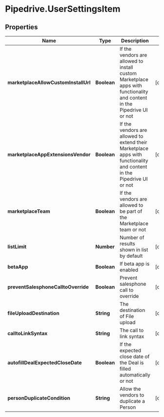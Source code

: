 # Pipedrive.UserSettingsItem

## Properties

Name | Type | Description | Notes
------------ | ------------- | ------------- | -------------
**marketplaceAllowCustomInstallUrl** | **Boolean** | If the vendors are allowed to install custom Marketplace apps with functionality and content in the Pipedrive UI or not | [optional] 
**marketplaceAppExtensionsVendor** | **Boolean** | If the vendors are allowed to extend their Marketplace apps with functionality and content in the Pipedrive UI or not | [optional] 
**marketplaceTeam** | **Boolean** | If the vendors are allowed to be part of the Marketplace team or not | [optional] 
**listLimit** | **Number** | Number of results shown in list by default | [optional] 
**betaApp** | **Boolean** | If beta app is enabled | [optional] 
**preventSalesphoneCalltoOverride** | **Boolean** | Prevent salesphone call to override | [optional] 
**fileUploadDestination** | **String** | The destination of File upload | [optional] 
**calltoLinkSyntax** | **String** | The call to link syntax | [optional] 
**autofillDealExpectedCloseDate** | **Boolean** | If the expected close date of the Deal is filled automatically or not | [optional] 
**personDuplicateCondition** | **String** | Allow the vendors to duplicate a Person | [optional] 


